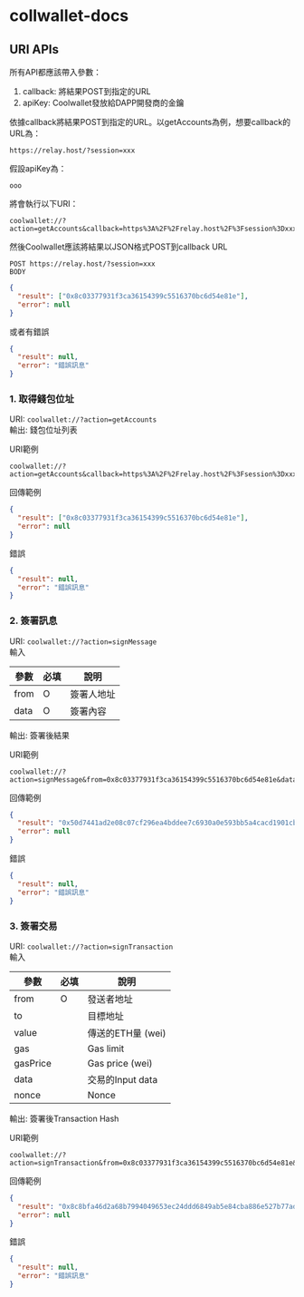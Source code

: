 # collwallet-docs

## URI APIs
所有API都應該帶入參數：

1. callback: 將結果POST到指定的URL
2. apiKey: Coolwallet發放給DAPP開發商的金鑰

依據callback將結果POST到指定的URL。以getAccounts為例，想要callback的URL為：

    https://relay.host/?session=xxx
    
假設apiKey為：

    ooo

將會執行以下URI：

    coolwallet://?action=getAccounts&callback=https%3A%2F%2Frelay.host%2F%3Fsession%3Dxxx&apiKey=ooo

然後Coolwallet應該將結果以JSON格式POST到callback URL
```
POST https://relay.host/?session=xxx
BODY
```
```JSON
{
  "result": ["0x8c03377931f3ca36154399c5516370bc6d54e81e"],
  "error": null
}
```
或者有錯誤
```JSON
{
  "result": null,
  "error": "錯誤訊息"
}
```

### 1. 取得錢包位址
URI: `coolwallet://?action=getAccounts`  
輸出: 錢包位址列表

URI範例

    coolwallet://?action=getAccounts&callback=https%3A%2F%2Frelay.host%2F%3Fsession%3Dxxx&apiKey=ooo

回傳範例
```JSON
{
  "result": ["0x8c03377931f3ca36154399c5516370bc6d54e81e"],
  "error": null
}
```
錯誤
```JSON
{
  "result": null,
  "error": "錯誤訊息"
}
```

### 2. 簽署訊息
URI: `coolwallet://?action=signMessage`  
輸入

|參數|必填|說明|
|---|---|---|
|from|O|簽署人地址|
|data|O|簽署內容|

輸出: 簽署後結果  

URI範例

    coolwallet://?action=signMessage&from=0x8c03377931f3ca36154399c5516370bc6d54e81e&data=Message&callback=https%3A%2F%2Frelay.host%2F%3Fsession%3Dxxx&apiKey=ooo

回傳範例
```JSON
{
  "result": "0x50d7441ad2e08c07cf296ea4bddee7c6930a0e593bb5a4cacd1901cb902f61787e28cfd4e112d0f944e107c066118e52999525cb964a2e6648fc399dadd3de901b",
  "error": null
}
```
錯誤
```JSON
{
  "result": null,
  "error": "錯誤訊息"
}
```

### 3. 簽署交易
URI: `coolwallet://?action=signTransaction`  
輸入

|參數|必填|說明|
|---|---|---|
|from|O|發送者地址|
|to||目標地址|
|value||傳送的ETH量 (wei)|
|gas||Gas limit|
|gasPrice||Gas price (wei)|
|data||交易的Input data|
|nonce||Nonce|

輸出: 簽署後Transaction Hash  

URI範例

    coolwallet://?action=signTransaction&from=0x8c03377931f3ca36154399c5516370bc6d54e81e&to=0x7037734b180c44b7041a31666486f81f45860541&value=0xde0b6b3a7640000&gas=0x5208&gasPrice=0xee6b2800&nonce=0x141&data=0x1234&callback=https%3A%2F%2Frelay.host%2F%3Fsession%3Dxxx&apiKey=ooo

回傳範例
```JSON
{
  "result": "0x8c8bfa46d2a68b7994049653ec24ddd6849ab5e84cba886e527b77ad391ff26e",
  "error": null
}
```
錯誤
```JSON
{
  "result": null,
  "error": "錯誤訊息"
}
```
